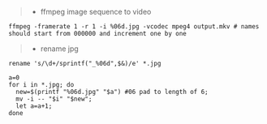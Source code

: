 > * ffmpeg image sequence to video
```shell
ffmpeg -framerate 1 -r 1 -i %06d.jpg -vcodec mpeg4 output.mkv # names should start from 000000 and increment one by one
```
> * rename jpg
```shell
rename 's/\d+/sprintf("_%06d",$&)/e' *.jpg

a=0
for i in *.jpg; do
  new=$(printf "%06d.jpg" "$a") #06 pad to length of 6;
  mv -i -- "$i" "$new";
  let a=a+1;
done
```
